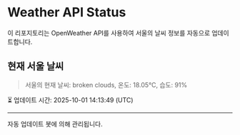 
# Weather API Status

이 리포지토리는 OpenWeather API를 사용하여 서울의 날씨 정보를 자동으로 업데이트합니다.

## 현재 서울 날씨
> 서울의 현재 날씨: broken clouds, 온도: 18.05°C, 습도: 91%

⏳ 업데이트 시간: 2025-10-01 14:13:49 (UTC)

---
자동 업데이트 봇에 의해 관리됩니다.
